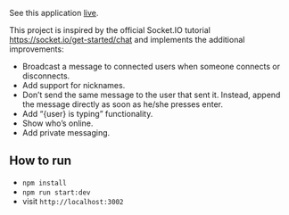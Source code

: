 See this application [live](https://socketio-chat-o4fo.onrender.com).

This project is inspired by the official Socket.IO tutorial https://socket.io/get-started/chat and implements the
additional improvements:

- Broadcast a message to connected users when someone connects or disconnects.
- Add support for nicknames.
- Don’t send the same message to the user that sent it. Instead, append the message directly as soon as he/she presses
  enter.
- Add “{user} is typing” functionality.
- Show who’s online.
- Add private messaging.

## How to run
- `npm install`
- `npm run start:dev`
- visit `http://localhost:3002`
